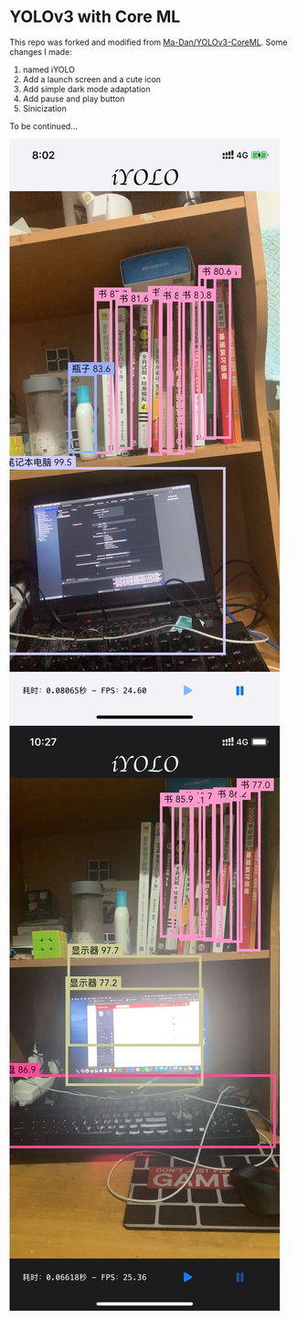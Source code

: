 # YOLOv3 with Core ML

This repo was forked and modified from [Ma-Dan/YOLOv3-CoreML](https://github.com/Ma-Dan/YOLOv3-CoreML). Some changes I made:

1.  named iYOLO
2.  Add a launch screen and a cute icon
3.  Add simple dark mode adaptation
4.  Add pause and play button
5. Sinicization

To be continued...

![avatar](yolo1.jpg)
![avatar](yolo2.jpg)
